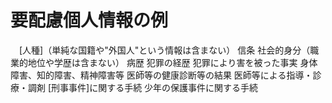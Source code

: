# 要配慮個人情報の例
　[人種]（単純な国籍や"外国人"という情報は含まない）
 信条
 社会的身分（職業的地位や学歴は含まない）
 病歴
 犯罪の経歴
 犯罪により害を被った事実
 身体障害、知的障害、精神障害等
 医師等の健康診断等の結果
 医師等による指導・診療・調剤
 [刑事事件]に関する手続
 少年の保護事件に関する手続
